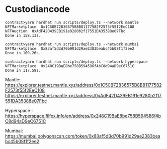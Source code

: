 # Custodiancode



```shell
contract>yarn hardhat run scripts/deploy.ts --network mantle
NFTMarketplace  0x1C50B72836575B8B81177582F2573f55f2EeC108
NFTAuction  0xAdF42D439EB191e9280b2f17551DA35388e07Fbc
Done in 158.13s.

contract>yarn hardhat run scripts/deploy.ts --network mumbai
NFTMarketplace  0x83af5d3d70b991d29ae2383beabc45b08f1f2ee2
Done in 109.26s.

contract>yarn hardhat run scripts/deploy.ts --network hyperspace
NFTMarketplace  0x248C19BaE8be758B594586f4bC8d94aD9eC6751C
Done in 117.59s.
```

Mantle:
https://explorer.testnet.mantle.xyz/address/0x1C50B72836575B8B81177582F2573f55f2EeC108
https://explorer.testnet.mantle.xyz/address/0xAdF42D439EB191e9280b2f17551DA35388e07Fbc

Hyperspace
:
https://hyperspace.filfox.info/en/address/0x248C19BaE8be758B594586f4bC8d94aD9eC6751C

Mumbai:
https://mumbai.polygonscan.com/token/0x83af5d3d70b991d29ae2383beabc45b08f1f2ee2
